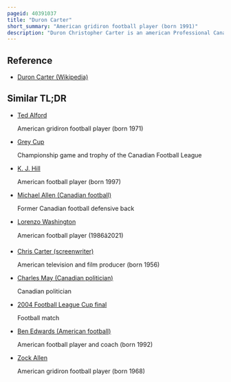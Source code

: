 ```yaml
---
pageid: 40391037
title: "Duron Carter"
short_summary: "American gridiron football player (born 1991)"
description: "Duron Christopher Carter is an american Professional Canadian Football defensive back currently a free Agent. He was initially a Member of the Montreal Alouettes of the Canadian Football League as a wide Receiver and has also played for the Saskatchewan Roughriders, Toronto Argonauts, Bc Lions, Edmonton Elks."
---
```


## Reference

- [Duron Carter (Wikipedia)](https://en.wikipedia.org/?curid=40391037)

## Similar TL;DR

- [Ted Alford](/tldr/en/ted-alford)

  American gridiron football player (born 1971)

- [Grey Cup](/tldr/en/grey-cup)

  Championship game and trophy of the Canadian Football League

- [K. J. Hill](/tldr/en/k-j-hill)

  American football player (born 1997)

- [Michael Allen (Canadian football)](/tldr/en/michael-allen-canadian-football)

  Former Canadian football defensive back

- [Lorenzo Washington](/tldr/en/lorenzo-washington)

  American football player (1986â2021)

- [Chris Carter (screenwriter)](/tldr/en/chris-carter-screenwriter)

  American television and film producer (born 1956)

- [Charles May (Canadian politician)](/tldr/en/charles-may-canadian-politician)

  Canadian politician

- [2004 Football League Cup final](/tldr/en/2004-football-league-cup-final)

  Football match

- [Ben Edwards (American football)](/tldr/en/ben-edwards-american-football)

  American football player and coach (born 1992)

- [Zock Allen](/tldr/en/zock-allen)

  American gridiron football player (born 1968)
